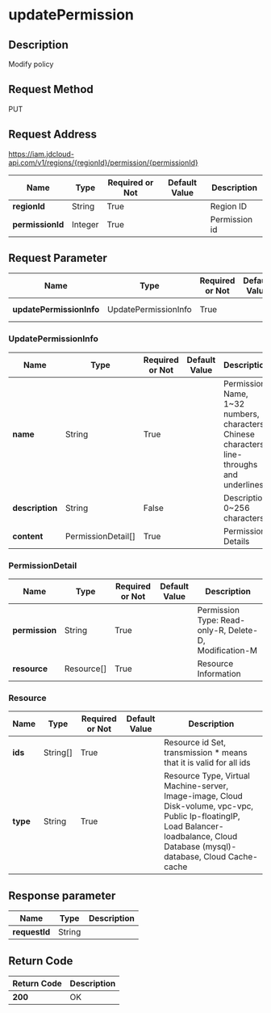 # updatePermission


## Description
Modify policy

## Request Method
PUT

## Request Address
https://iam.jdcloud-api.com/v1/regions/{regionId}/permission/{permissionId}

|Name|Type|Required or Not|Default Value|Description|
|---|---|---|---|---|
|**regionId**|String|True| |Region ID|
|**permissionId**|Integer|True| |Permission id|

## Request Parameter
|Name|Type|Required or Not|Default Value|Description|
|---|---|---|---|---|
|**updatePermissionInfo**|UpdatePermissionInfo|True| |Permission Information|

### UpdatePermissionInfo
|Name|Type|Required or Not|Default Value|Description|
|---|---|---|---|---|
|**name**|String|True| |Permission Name, 1~32 numbers, characters, Chinese characters, line-throughs and underlines|
|**description**|String|False| |Description, 0~256 characters|
|**content**|PermissionDetail[]|True| |Permission Details|
### PermissionDetail
|Name|Type|Required or Not|Default Value|Description|
|---|---|---|---|---|
|**permission**|String|True| |Permission Type: Read-only-R, Delete-D, Modification-M|
|**resource**|Resource[]|True| |Resource Information|
### Resource
|Name|Type|Required or Not|Default Value|Description|
|---|---|---|---|---|
|**ids**|String[]|True| |Resource id Set, transmission * means that it is valid for all ids|
|**type**|String|True| |Resource Type, Virtual Machine-server, Image-image, Cloud Disk-volume, vpc-vpc, Public Ip-floatingIP, Load Balancer-loadbalance, Cloud Database (mysql)-database, Cloud Cache-cache|

## Response parameter
|Name|Type|Description|
|---|---|---|
|**requestId**|String| |


## Return Code
|Return Code|Description|
|---|---|
|**200**|OK|
